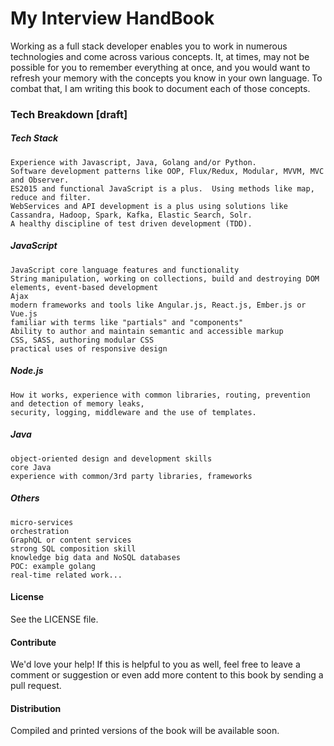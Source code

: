 # My Interview HandBook

Working as a full stack developer enables you to work in numerous technologies and come across various concepts. It, at times, may not be possible for you to remember everything at once, and you would want to refresh your memory with the concepts you know in your own language. To combat that, I am writing this book to document each of those concepts.

### Tech Breakdown \[draft\]

##### Tech Stack

```
Experience with Javascript, Java, Golang and/or Python.
Software development patterns like OOP, Flux/Redux, Modular, MVVM, MVC and Observer.
ES2015 and functional JavaScript is a plus.  Using methods like map, reduce and filter.
WebServices and API development is a plus using solutions like Cassandra, Hadoop, Spark, Kafka, Elastic Search, Solr.
A healthy discipline of test driven development (TDD).
```

##### JavaScript

```
JavaScript core language features and functionality
String manipulation, working on collections, build and destroying DOM elements, event-based development
Ajax
modern frameworks and tools like Angular.js, React.js, Ember.js or Vue.js
familiar with terms like "partials" and "components"
Ability to author and maintain semantic and accessible markup
CSS, SASS, authoring modular CSS
practical uses of responsive design
```

##### Node.js

```
How it works, experience with common libraries, routing, prevention and detection of memory leaks,
security, logging, middleware and the use of templates.
```

##### Java

```
object-oriented design and development skills 
core Java
experience with common/3rd party libraries, frameworks
```

##### Others

```
micro-services
orchestration
GraphQL or content services
strong SQL composition skill
knowledge big data and NoSQL databases
POC: example golang
real-time related work...
```

#### License

See the LICENSE file.

#### Contribute

We'd love your help! If this is helpful to you as well, feel free to leave a comment or suggestion or even add more content to this book by sending a pull request.

#### Distribution

Compiled and printed versions of the book will be available soon.

